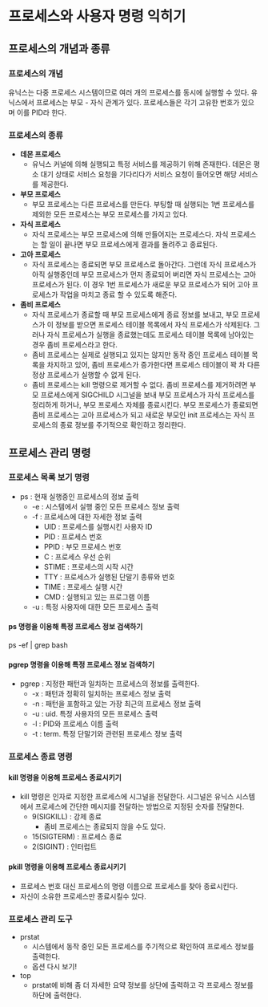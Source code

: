 # 프로세스와 사용자 명령 익히기



## 프로세스의 개념과 종류



### 프로세스의 개념

유닉스는 다중 프로세스 시스템이므로 여러 개의 프로세스를 동시에 실행할 수 있다.  유닉스에서 프로세스는 부모 - 자식 관계가 있다. 프로세스들은 각기 고유한 번호가 있으며 이를  PID라 한다.  

### 프로세스의 종류

- **데몬 프로세스**
  - 유닉스 커널에 의해 실행되고 특정 서비스를 제공하기 위해 존재한다. 데몬은 평소 대기 상태로 서비스 요청을 기다리다가 서비스 요청이 들어오면 해당 서비스를 제공한다.
- **부모 프로세스**
  - 부모 프로세스는 다른 프로세스를 만든다. 부팅할 때 실행되는 1번 프로세스를 제외한 모든 프로세스는 부모 프로세스를 가지고 있다.
- **자식 프로세스**
  - 자식 프로세스는 부모 프로세스에 의해 만들어지는 프로세스다. 자식 프로세스는 할 일이 끝나면 부모 프로세스에게 결과를 돌려주고 종료된다. 
- **고아 프로세스**
  - 자식 프로세스는 종료되면 부모 프로세스로 돌아간다. 그런데 자식 프로세스가 아직 실행중인데 부모 프로세스가 먼저 종료되어 버리면 자식 프로세스는 고아 프로세스가 된다. 이 경우 1번 프로세스가 새로운 부모 프로세스가 되어 고아 프로세스가 작업을 마치고 종료 할 수 있도록 해준다.
- **좀비 프로세스**
  - 자식 프로세스가 종료할 때 부모 프로세스에게 종료 정보를 보내고, 부모 프로세스가 이 정보를 받으면 프로세스 테이블 목록에서 자식 프로세스가 삭제된다. 그러나 자식 프로세스가 실행을 종료했는데도 프로세스 테이블 목록에 남아있는 경우 좀비 프로세스라고 한다.
  - 좀비 프로세스는 실제로 실행되고 있지는 않지만 동작 중인 프로세스 테이블 목록을 차지하고 있어, 좀비 프로세스가 증가한다면 프로세스 테이블이 꽉 차 다른 정상 프로세스가 실행할 수 없게 된다.
  - 좀비 프로세스는 kill 명령으로 제거할 수 없다. 좀비 프로세스를 제거하려면 부모 프로세스에게 SIGCHILD 시그널을 보내 부모 프로세스가 자식 프로세스를 정리하게 하거나, 부모 프로세스 자체를 종료시킨다. 부모 프로세스가 종료되면 좀비 프로세스는 고아 프로세스가 되고 새로운 부모인 init 프로세스는 자식 프로세스의 종료 정보를 주기적으로 확인하고 정리한다.



## 프로세스 관리 명령



### 프로세스 목록 보기 명령

- ps : 현재 실행중인 프로세스의 정보 출력
  - -e :  시스템에서 실행 중인 모든 프로세스 정보 출력
  - -f : 프로세스에 대한 자세한 정보 출력
    - UID : 프로세스를 실행시킨 사용자 ID
    - PID : 프로세스 번호
    - PPID : 부모 프로세스 번호
    - C : 프로세스 우선 순위
    - STIME : 프로세스의 시작 시간
    - TTY : 프로세스가 실행된 단말기 종류와 번호
    - TIME : 프로세스 실행 시간
    - CMD : 실행되고 있는 프로그램 이름
  - -u : 특정 사용자에 대한 모든 프로세스 출력



#### ps 명령을 이용해 특정 프로세스 정보 검색하기

ps -ef | grep bash



#### pgrep 명령을 이용해 특정 프로세스 정보 검색하기

- pgrep : 지정한 패턴과 일치하는 프로세스의 정보를 출력한다.
  - -x : 패턴과 정확히 일치하는 프로세스 정보 출력
  - -n : 패턴을 포함하고 있는 가장 최근의 프로세스 정보 출력
  - -u : uid. 특정 사용자의 모든 프로세스 출력
  - -l : PID와 프로세스 이름 출력
  - -t : term. 특정 단말기와 관련된 프로세스 정보 출력



### 프로세스 종료 명령



#### kill 명령을 이용해 프로세스 종료시키기

- kill 명령은 인자로 지정한 프로세스에 시그널을 전달한다. 시그널은 유닉스 시스템에서 프로세스에 간단한 메시지를 전달하는 방법으로 지정된 숫자를 전달한다.
  - 9(SIGKILL) : 강제 종료
    - 좀비 프로세스는 종료되지 않을 수도 있다.
  - 15(SIGTERM) : 프로세스 종료
  - 2(SIGINT) : 인터럽트



#### pkill 명령을 이용해 프로세스 종료시키기

- 프로세스 번호 대신 프로세스의 명령 이름으로 프로세스를 찾아 종료시킨다.
- 자신이 소유한 프로세스만 종료시킬수 있다.



### 프로세스 관리 도구

- prstat
  - 시스템에서 동작 중인 모든 프로세스를 주기적으로 확인하여 프로세스 정보를 출력한다.
  - 옵션 다시 보기!
- top
  - prstat에 비해 좀 더 자세한 요약 정보를 상단에 출력하고 각 프로세스 정보를 하단에 출력한다.



















